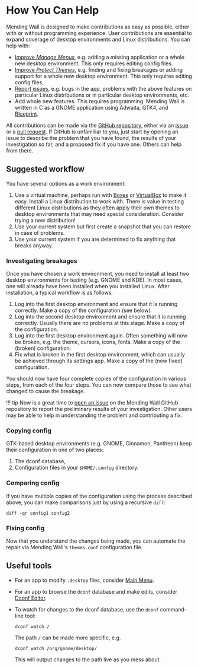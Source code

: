 # How You Can Help

Mending Wall is designed to make contributions as easy as possible, either with or without programming experience. User contributions are essential to expand coverage of desktop environments and Linux distributions. You can help with:

- [Improve *Manage Menus*](manage-menus.md), e.g. adding a missing application or a whole new desktop environment. This only requires editing config files.
- [Improve *Protect Themes*](protect-themes.md), e.g. finding and fixing breakages or adding support for a whole new desktop environment. This only requires editing config files.
- [Report issues](https://github.com/lawmurray/mendingwall/issues), e.g. bugs in the app, problems with the above features on particular Linux distributions or in particular desktop environments, etc.
- Add whole new features. This requires programming. Mending Wall is written in C as a GNOME application using Adwaita, GTK4, and [Blueprint](https://jwestman.pages.gitlab.gnome.org/blueprint-compiler/).

All contributions can be made via the [GitHub repository](https://github.com/lawmurray/mendingwall), either via an [issue](https://github.com/lawmurray/mendingwall/issues) or a [pull request](https://github.com/lawmurray/mendingwall/pull_requests). If GitHub is unfamiliar to you, just start by opening an issue to describe the problem that you have found, the results of your investigation so far, and a proposed fix if you have one. Others can help from there.


## Suggested workflow

You have several options as a work environment:

1. Use a virtual machine, perhaps run with [Boxes](https://apps.gnome.org/Boxes/) or [VirtualBox](https://www.virtualbox.org/) to make it easy. Install a Linux distribution to work with. There is value in testing different Linux distributions as they often apply their own themes to desktop environments that may need special consideration. Consider trying a new distribution!
2. Use your current system but first create a snapshot that you can restore in case of problems.
3. Use your current system if you are determined to fix anything that breaks anyway.

### Investigating breakages

Once you have chosen a work environment, you need to install at least two desktop environments for testing (e.g. GNOME and KDE). In most cases, one will already have been installed when you installed Linux. After installation, a typical workflow is as follows:

1. Log into the first desktop environment and ensure that it is running correctly. Make a copy of the configuration (see below).
2. Log into the second desktop environment and ensure that it is running correctly. Usually there are no problems at this stage. Make a copy of the configuration.
3. Log into the first desktop environment again. Often something will now be broken, e.g. the theme, cursors, icons, fonts. Make a copy of the (broken) configuration.
4. Fix what is broken in the first desktop environment, which can usually be achieved through its settings app. Make a copy of the (now fixed) configuration.

You should now have four complete copies of the configuration in various steps, from each of the four steps. You can now compare those to see what changed to cause the breakage.

!!! tip
    Now is a great time to [open an issue](https://github.com/lawmurray/mendingwall/issues/) on the Mending Wall GitHub repository to report the preliminary results of your investigation. Other users may be able to help in understanding the problem and contributing a fix.

### Copying config

GTK-based desktop environments (e.g. GNOME, Cinnamon, Pantheon) keep their configuration in one of two places:

1. The dconf database,
2. Configuration files in your `$HOME/.config` directory.

### Comparing config

If you have multiple copies of the configuration using the process described above, you can make comparisons just by using a recursive `diff`:
```
diff -qr config1 config2
```

### Fixing config

Now that you understand the changes being made, you can automate the repair via Mending Wall's `themes.conf` configuration file. 

## Useful tools

- For an app to modify `.desktop` files, consider [Main Menu](https://flathub.org/apps/page.codeberg.libre_menu_editor.LibreMenuEditor).

- For an app to browse the `dconf` database and make edits, consider [Dconf Editor](https://apps.gnome.org/DconfEditor/).

- To watch for changes to the dconf database, use the `dconf` command-line tool:
   ```
   dconf watch /
   ```
   The path `/` can be made more specific, e.g.
   ```
   dconf watch /org/gnome/desktop/
   ```
   This will output changes to the path live as you mess about.

